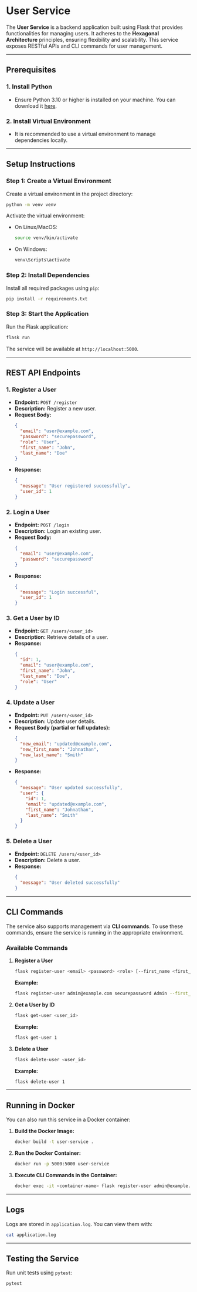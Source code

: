 
# **User Service**

The **User Service** is a backend application built using Flask that provides functionalities for managing users. It adheres to the **Hexagonal Architecture** principles, ensuring flexibility and scalability. This service exposes RESTful APIs and CLI commands for user management.

---

## **Prerequisites**

### **1. Install Python**
- Ensure Python 3.10 or higher is installed on your machine. You can download it [here](https://www.python.org/downloads/).

### **2. Install Virtual Environment**
- It is recommended to use a virtual environment to manage dependencies locally.

---

## **Setup Instructions**

### **Step 1: Create a Virtual Environment**
Create a virtual environment in the project directory:
```bash
python -m venv venv
```

Activate the virtual environment:
- On Linux/MacOS:
  ```bash
  source venv/bin/activate
  ```
- On Windows:
  ```bash
  venv\Scripts\activate
  ```

### **Step 2: Install Dependencies**
Install all required packages using `pip`:
```bash
pip install -r requirements.txt
```

### **Step 3: Start the Application**
Run the Flask application:
```bash
flask run
```

The service will be available at `http://localhost:5000`.

---

## **REST API Endpoints**

### **1. Register a User**
- **Endpoint:** `POST /register`
- **Description:** Register a new user.
- **Request Body:**
  ```json
  {
    "email": "user@example.com",
    "password": "securepassword",
    "role": "User",
    "first_name": "John",
    "last_name": "Doe"
  }
  ```
- **Response:**
  ```json
  {
    "message": "User registered successfully",
    "user_id": 1
  }
  ```

### **2. Login a User**
- **Endpoint:** `POST /login`
- **Description:** Login an existing user.
- **Request Body:**
  ```json
  {
    "email": "user@example.com",
    "password": "securepassword"
  }
  ```
- **Response:**
  ```json
  {
    "message": "Login successful",
    "user_id": 1
  }
  ```

### **3. Get a User by ID**
- **Endpoint:** `GET /users/<user_id>`
- **Description:** Retrieve details of a user.
- **Response:**
  ```json
  {
    "id": 1,
    "email": "user@example.com",
    "first_name": "John",
    "last_name": "Doe",
    "role": "User"
  }
  ```

### **4. Update a User**
- **Endpoint:** `PUT /users/<user_id>`
- **Description:** Update user details.
- **Request Body (partial or full updates):**
  ```json
  {
    "new_email": "updated@example.com",
    "new_first_name": "Johnathan",
    "new_last_name": "Smith"
  }
  ```
- **Response:**
  ```json
  {
    "message": "User updated successfully",
    "user": {
      "id": 1,
      "email": "updated@example.com",
      "first_name": "Johnathan",
      "last_name": "Smith"
    }
  }
  ```

### **5. Delete a User**
- **Endpoint:** `DELETE /users/<user_id>`
- **Description:** Delete a user.
- **Response:**
  ```json
  {
    "message": "User deleted successfully"
  }
  ```

---

## **CLI Commands**

The service also supports management via **CLI commands**. To use these commands, ensure the service is running in the appropriate environment.

### **Available Commands**

1. **Register a User**
   ```bash
   flask register-user <email> <password> <role> [--first_name <first_name>] [--last_name <last_name>]
   ```
   **Example:**
   ```bash
   flask register-user admin@example.com securepassword Admin --first_name John --last_name Doe
   ```

2. **Get a User by ID**
   ```bash
   flask get-user <user_id>
   ```
   **Example:**
   ```bash
   flask get-user 1
   ```

3. **Delete a User**
   ```bash
   flask delete-user <user_id>
   ```
   **Example:**
   ```bash
   flask delete-user 1
   ```

---

## **Running in Docker**

You can also run this service in a Docker container:

1. **Build the Docker Image:**
   ```bash
   docker build -t user-service .
   ```

2. **Run the Docker Container:**
   ```bash
   docker run -p 5000:5000 user-service
   ```

3. **Execute CLI Commands in the Container:**
   ```bash
   docker exec -it <container-name> flask register-user admin@example.com securepassword Admin --first_name John --last_name Doe
   ```

---

## **Logs**

Logs are stored in `application.log`. You can view them with:
```bash
cat application.log
```

---

## **Testing the Service**

Run unit tests using `pytest`:
```bash
pytest
```

